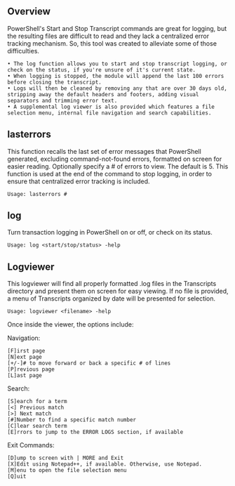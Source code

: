 ## Overview

PowerShell's Start and Stop Transcript commands are great for logging, but the resulting files are difficult to read and they lack a centralized error tracking mechanism. So, this tool was created to alleviate some of those difficulties.

	• The log function allows you to start and stop transcript logging, or check on the status, if you're unsure of it's current state.
	• When logging is stopped, the module will append the last 100 errors before closing the transcript.
	• Logs will then be cleaned by removing any that are over 30 days old, stripping away the default headers and footers, adding visual separators and trimming error text.
	• A supplemental log viewer is also provided which features a file selection menu, internal file navigation and search capabilities.
## lasterrors 

This function recalls the last set of error messages that PowerShell generated, excluding command-not-found errors, formatted on screen for easier reading.
Optionally specify a # of errors to view. The default is 5.
This function is used at the end of the command to stop logging, in order to ensure that centralized error tracking is included.

	Usage: lasterrors #
## log

Turn transaction logging in PowerShell on or off, or check on its status.

	Usage: log <start/stop/status> -help
## Logviewer
This logviewer will find all properly formatted .log files in the Transcripts directory and present them on screen for easy viewing.
If no file is provided, a menu of Transcripts organized by date will be presented for selection.

	Usage: logviewer <filename> -help

Once inside the viewer, the options include:

Navigation:

	[F]irst page
	[N]ext page
	[+/-]# to move forward or back a specific # of lines
	[P]revious page
	[L]ast page

Search:

	[S]earch for a term
	[<] Previous match
	[>] Next match
	[#]Number to find a specific match number
	[C]lear search term
	[E]rrors to jump to the ERROR LOGS section, if available

Exit Commands:

	[D]ump to screen with | MORE and Exit
	[X]Edit using Notepad++, if available. Otherwise, use Notepad.
	[M]enu to open the file selection menu
	[Q]uit
